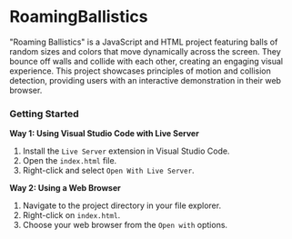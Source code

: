 # RoamingBallistics

"Roaming Ballistics" is a JavaScript and HTML project featuring balls of random sizes and colors that move dynamically across the screen. They bounce off walls and collide with each other, creating an engaging visual experience. This project showcases principles of motion and collision detection, providing users with an interactive demonstration in their web browser.

### Getting Started

**Way 1: Using Visual Studio Code with Live Server**
1. Install the `Live Server` extension in Visual Studio Code.
2. Open the `index.html` file.
3. Right-click and select `Open With Live Server`.

**Way 2: Using a Web Browser**
1. Navigate to the project directory in your file explorer.
2. Right-click on `index.html`.
3. Choose your web browser from the `Open with` options.